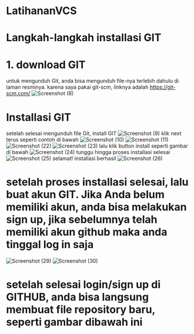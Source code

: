 # LatihananVCS
# Langkah-langkah installasi GIT
# 1. download GIT 
untuk mengunduh Git, anda bisa mengunduh file-nya terlebih dahulu di laman resminya. karena saya pakai git-scm, linknya adalah https://git-scm.com/
![Screenshot (8)](https://user-images.githubusercontent.com/90132092/137739117-c6720d3b-0c23-4c10-96d8-7001739931a5.png)
# Installasi GIT
setelah selesai mengunduh file Git, install GIT
![Screenshot (9)](https://user-images.githubusercontent.com/90132092/137740336-f5ef00d6-7231-4fd3-a7fe-4ae7b41136a8.png)
klik next terus seperti contoh di bawah
![Screenshot (10)](https://user-images.githubusercontent.com/90132092/137740725-cfed336c-c09a-4c87-a378-86d8ee527991.png)
![Screenshot (11)](https://user-images.githubusercontent.com/90132092/137740757-ea18efd3-8f9c-4e68-b00b-47a80e6cfaf3.png)
![Screenshot (22)](https://user-images.githubusercontent.com/90132092/137741020-be6a7de0-1064-4280-a86a-3be1ed35c33a.png)
![Screenshot (23)](https://user-images.githubusercontent.com/90132092/137741062-69b7d583-f52f-46dd-aebb-991e68c7bf81.png)
lalu klik button install seperti gambar di bawah
![Screenshot (24)](https://user-images.githubusercontent.com/90132092/137741950-56cf05d2-f088-4c3a-8e72-b92ce147c7d9.png)
tunggu hingga proses installasi selesai
![Screenshot (25)](https://user-images.githubusercontent.com/90132092/137742225-71e2c62a-1353-44d3-b84e-39c255387b78.png)
selamat! installasi berhasil
![Screenshot (26)](https://user-images.githubusercontent.com/90132092/137742835-dd5dddd6-b1ec-4e78-addc-de5f55933d8b.png)
# setelah proses installasi selesai, lalu buat akun GIT. Jika Anda belum memiliki akun, anda bisa melakukan sign up, jika sebelumnya telah memiliki akun github maka anda tinggal log in saja 
![Screenshot (29)](https://user-images.githubusercontent.com/90132092/137742879-541b8be5-8ada-4775-860b-9ad32d38c978.png)
![Screenshot (30)](https://user-images.githubusercontent.com/90132092/137743699-6d62f845-5353-45a5-b807-c1abb6c31812.png)
# setelah selesai login/sign up di GITHUB, anda bisa langsung membuat file repository baru, seperti gambar dibawah ini
